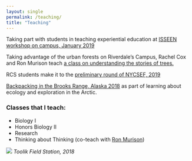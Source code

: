 ```yaml
---
layout: single
permalink: /teaching/
title: "Teaching"
---
```


Taking part with students in teaching experiential education at [ISSEEN workshop on campus, January 2019](https://www.iseeninfo.com/2019-winter-institute-breakout-session-ee)


Taking advantage of the urban forests on Riverdale’s Campus, Rachel Cox and Ron Murison teach [a class on understanding the stories of trees.](https://www.picuki.com/media/2180854286220793995)


RCS students make it to the [preliminary round of NYCSEF, 2019](https://www.picuki.com/media/1988016055411154942)

[Backpacking in the Brooks Range, Alaska 2018](https://www.picuki.com/media/1814747285294615990) as part of learning about ecology and exploration in the Arctic.

### Classes that I teach:

* Biology I
* Honors Biology II
* Research
* Thinking about Thinking (co-teach with [Ron Murison](https://www.picuki.com/media/2174420299046715500))

![](/photos/teaching_at_toolik.JPG)
*Toolik Field Station, 2018*
